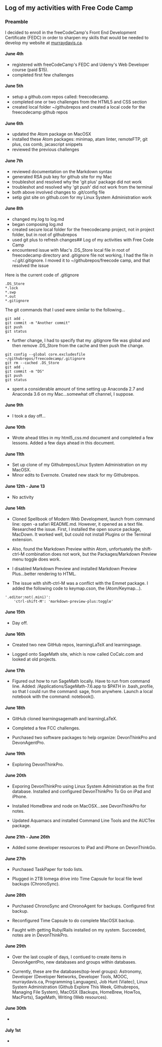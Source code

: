 ## Log of my activities with Free Code Camp

### Preamble

I decided to enroll in the freeCodeCamp's Front End Development Certificate (FEDC) in order to sharpen my skills that would be needed to develop my website at [murraydavis.ca](https://murraydavis.ca).

#### June 4th

* registered with freeCodeCamp's FEDC and Udemy's Web Developer course (paid $15).
* completed first few challenges

#### June 5th

* setup a github.com repos called: freecodecamp.
* completed one or two challenges from the HTML5 and CSS section
* created local folder ~/githubrepos and created a local code for the freecodecamp github repos

#### June 6th

* updated the Atom package on MacOSX
* installed these Atom packages: minimap, atam linter, remoteFTP, git plus, css comb, jacascript snippets
* reviewed the previous challenges

#### June 7th

* reviewed documentation on the Markdown syntax
* generated RSA pub key for github site for my Mac
* troubleshot and resolved why the 'git plus' package did not work
* troubleshot and resolved why 'git push' did not work from the terminal
* both above involved changes to .git/config file
* setip gist site on github.com for my Linux System Administration work

#### June 8th

* changed my.log to log.md
* began composing log.md
* created secure local folder for the freecodecamp project, not in project folder, but in root of githubrepos
* used git plus to refresh changes## Log of my activities with Free Code Camp
* encountered issue with Mac's .DS_Store local file in root of freecodecamp directory and .gitignore file not working, I had the file in ~/.git/.gitignore. I moved it to ~/githubrepos/freecode camp, and that resolved the issue

Here is the current code of .gitignore

```
.DS_Store
*.lock
*.swp
*.out
*.gitignore
```

The git commands that I used were similar to the following...

```
git add .
git commit -m "Another commit"
git push
git status
```

* further change, I had to specify that my .gitignore file was global and then remove .DS_Store from the cache and then push the change.

```
git config --global core.excludesfile ~/githubrepos/freecodecamp/.gitignore
git rm --cached .DS_Store
git add .
git commit -m "DS"
git push
git status
```

* spent a considerable amount of time setting up Anaconda 2.7 and Anaconda 3.6 on my Mac...somewhat off channel, I suppose.

#### June 9th

* I took a day off...

#### June 10th

* Wrote ahead titles in my html5_css.md document and completed a few lessons. Added a few days ahead in this document.

#### June 11th

* Set up clone of my Githubrepos/Linux System Administration on my MacOSX.
* Minor edits to Evernote. Created new stack for my Githubrepos.

#### June 12th - June 13

* No activity

#### June 14th

* Cloned Spellbook of Modern Web Development, launch from command line: open -a safari README.md. However, it opened as a text file. Researched the issue. First, I installed the open source package, MacDown. It worked well, but could not install Plugins or the Terminal extension.

* Also, found the Markdown Preview within Atom, unfortuately the shift-ctrl-M combination does not work, but the Packages/Markdown Preview menu toggle does work.

* I disabled Markdown Preview and installed Markdown Preview Plus...better rendering to HTML.

* The issue with shift-ctrl-M was a conflict with the Emmet package. I added the following code to keymap.cson, the (Atom/Keymap...).

```
'.editor:not(.mini)':
    'ctrl-shift-M': 'markdown-preview-plus:toggle'
```

#### June 15th

* Day off.

#### June 16th

* Created two new GitHub repos, learningLaTeX and learningsage.

* Logged onto SageMath site, which is now called CoCalc.com and looked at old projects.

#### June 17th

* Figured out how to run SageMath locally. Have to run from command line. Added: /Applications/SageMath-7.6.app to $PATH in .bash_profile, so that I could run the command: sage, from anywhere. Launch a local notebook with the command: notebook().

#### June 18th

* GitHub cloned learningsagemath and learningLaTeX.

* Completed a few FCC challenges.

* Purchased two software packages to help organize: DevonThinkPro and DevonAgentPro.

#### June 19th

* Exploring DevonThinkPro.

#### June 20th

* Exporing DevonThinkPro using Linux System Administration as the first database. Installed and configured DevonThinkPro To Go on iPad and iPhone.

* Installed HomeBrew and node on MacOSX...see DevonThinkPro for notes.

* Updated Aquamacs and installed Command Line Tools and the AUCTex package.

#### June 21th - June 26th

* Added some developer resources to iPad and iPhone on DevonThinkGo.

#### June 27th

* Purchased TaskPaper for todo lists.

* Plugged in 2TB Iomega drive into Time Capsule for local file level backups (ChronoSync).

#### June 28th

* Purchased ChronoSync and ChronoAgent for backups. Configured first backup.

* Reconfigured Time Capsule to do complete MacOSX backup.

* Faught with getting Ruby/Rails installed on my system. Succeeded, notes are in DevonThinkPro.

#### June 29th

* Over the last couple of days, I contiued to create items in DevonAgentPro, new databases and groups within databases.

* Currently, these are the databases(top-level groups): Astronomy, Developer (Developer Networks, Developer Tools, MOOC, murraydavis.ca, Programming Languages),  Job Hunt (Viatec), Linux System Administration (Github Explore This Week, Githubrepos, Managing File System), MacOSX (Backups, HomeBrew, HowTos, MacPorts), SageMath, Writing (Web resources).

#### June 30th

*

#### July 1st
*
